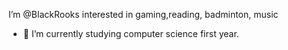 
I’m @BlackRooks interested in gaming,reading, badminton, music 
- 🌱 I’m currently studying computer science first year.


<!---
BlackRooks/BlackRooks is a ✨ special ✨ repository because its `README.md` (this file) appears on your GitHub profile.
You can click the Preview link to take a look at your changes.
--->
